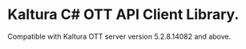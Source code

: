 # Kaltura C# OTT API Client Library.
Compatible with Kaltura OTT server version 5.2.8.14082 and above.

